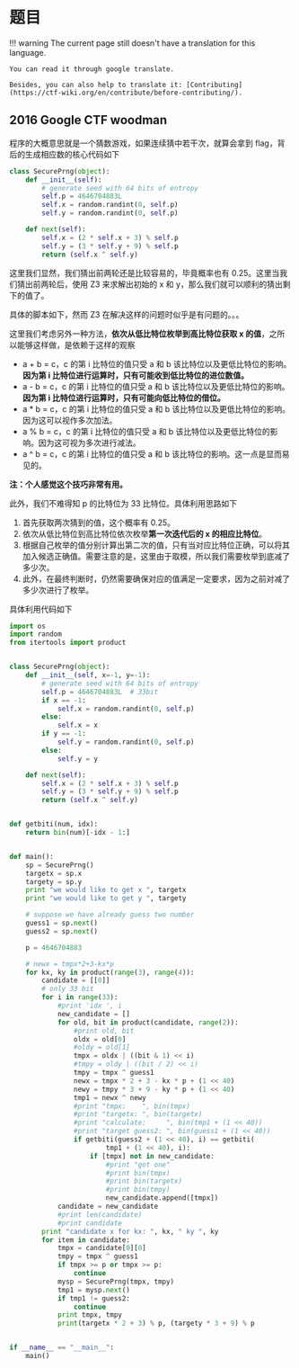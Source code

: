 # 题目
!!! warning
    The current page still doesn't have a translation for this language.

    You can read it through google translate.

    Besides, you can also help to translate it: [Contributing](https://ctf-wiki.org/en/contribute/before-contributing/).



## 2016 Google CTF woodman

程序的大概意思就是一个猜数游戏，如果连续猜中若干次，就算会拿到 flag，背后的生成相应数的核心代码如下

```python
class SecurePrng(object):
    def __init__(self):
        # generate seed with 64 bits of entropy
        self.p = 4646704883L
        self.x = random.randint(0, self.p)
        self.y = random.randint(0, self.p)

    def next(self):
        self.x = (2 * self.x + 3) % self.p
        self.y = (3 * self.y + 9) % self.p
        return (self.x ^ self.y)
```

这里我们显然，我们猜出前两轮还是比较容易的，毕竟概率也有 0.25。这里当我们猜出前两轮后，使用 Z3 来求解出初始的 x 和 y，那么我们就可以顺利的猜出剩下的值了。

具体的脚本如下，然而 Z3 在解决这样的问题时似乎是有问题的。。。

这里我们考虑另外一种方法，**依次从低比特位枚举到高比特位获取 x 的值**，之所以能够这样做，是依赖于这样的观察

- a + b = c，c 的第 i 比特位的值只受 a 和 b 该比特位以及更低比特位的影响。**因为第 i 比特位进行运算时，只有可能收到低比特位的进位数值。**
- a - b = c，c 的第 i 比特位的值只受 a 和 b 该比特位以及更低比特位的影响。**因为第 i 比特位进行运算时，只有可能向低比特位的借位。**
- a * b = c，c 的第 i 比特位的值只受 a 和 b 该比特位以及更低比特位的影响。因为这可以视作多次加法。
- a % b = c，c 的第 i 比特位的值只受 a 和 b 该比特位以及更低比特位的影响。因为这可视为多次进行减法。
- a ^ b = c，c 的第 i 比特位的值只受 a 和 b 该比特位的影响。这一点是显而易见的。

**注：个人感觉这个技巧非常有用。**

此外，我们不难得知 p 的比特位为 33 比特位。具体利用思路如下

1. 首先获取两次猜到的值，这个概率有 0.25。
2. 依次从低比特位到高比特位依次枚举**第一次迭代后的 x 的相应比特位**。
3. 根据自己枚举的值分别计算出第二次的值，只有当对应比特位正确，可以将其加入候选正确值。需要注意的是，这里由于取模，所以我们需要枚举到底减了多少次。
4. 此外，在最终判断时，仍然需要确保对应的值满足一定要求，因为之前对减了多少次进行了枚举。

具体利用代码如下

```python
import os
import random
from itertools import product


class SecurePrng(object):
    def __init__(self, x=-1, y=-1):
        # generate seed with 64 bits of entropy
        self.p = 4646704883L  # 33bit
        if x == -1:
            self.x = random.randint(0, self.p)
        else:
            self.x = x
        if y == -1:
            self.y = random.randint(0, self.p)
        else:
            self.y = y

    def next(self):
        self.x = (2 * self.x + 3) % self.p
        self.y = (3 * self.y + 9) % self.p
        return (self.x ^ self.y)


def getbiti(num, idx):
    return bin(num)[-idx - 1:]


def main():
    sp = SecurePrng()
    targetx = sp.x
    targety = sp.y
    print "we would like to get x ", targetx
    print "we would like to get y ", targety

    # suppose we have already guess two number
    guess1 = sp.next()
    guess2 = sp.next()

    p = 4646704883

    # newx = tmpx*2+3-kx*p
    for kx, ky in product(range(3), range(4)):
        candidate = [[0]]
        # only 33 bit
        for i in range(33):
            #print 'idx ', i
            new_candidate = []
            for old, bit in product(candidate, range(2)):
                #print old, bit
                oldx = old[0]
                #oldy = old[1]
                tmpx = oldx | ((bit & 1) << i)
                #tmpy = oldy | ((bit / 2) << i)
                tmpy = tmpx ^ guess1
                newx = tmpx * 2 + 3 - kx * p + (1 << 40)
                newy = tmpy * 3 + 9 - ky * p + (1 << 40)
                tmp1 = newx ^ newy
                #print "tmpx:    ", bin(tmpx)
                #print "targetx: ", bin(targetx)
                #print "calculate:     ", bin(tmp1 + (1 << 40))
                #print "target guess2: ", bin(guess1 + (1 << 40))
                if getbiti(guess2 + (1 << 40), i) == getbiti(
                        tmp1 + (1 << 40), i):
                    if [tmpx] not in new_candidate:
                        #print "got one"
                        #print bin(tmpx)
                        #print bin(targetx)
                        #print bin(tmpy)
                        new_candidate.append([tmpx])
            candidate = new_candidate
            #print len(candidate)
            #print candidate
        print "candidate x for kx: ", kx, " ky ", ky
        for item in candidate:
            tmpx = candidate[0][0]
            tmpy = tmpx ^ guess1
            if tmpx >= p or tmpx >= p:
                continue
            mysp = SecurePrng(tmpx, tmpy)
            tmp1 = mysp.next()
            if tmp1 != guess2:
                continue
            print tmpx, tmpy
            print(targetx * 2 + 3) % p, (targety * 3 + 9) % p


if __name__ == "__main__":
    main()
```
